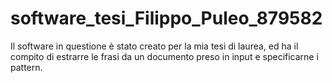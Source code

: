 # software_tesi_Filippo_Puleo_879582

Il software in questione è stato creato per la mia tesi di laurea, ed ha il compito di estrarre le frasi da un documento preso in input e specificarne i pattern.
